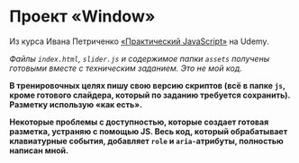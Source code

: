 # Проект «Window»
 
Из курса Ивана Петриченко [«Практический JavaScript»](https://www.udemy.com/course/javascript_practice/) на Udemy.

*Файлы `index.html`, `slider.js` и содержимое папки `assets` получены готовыми вместе с техническим заданием. Это не мой код.*

**В тренировочных целях пишу свою версию скриптов (всё в папке `js`, кроме готового слайдера, который по заданию требуется сохранить). Разметку использую «как есть».**

**Некоторые проблемы с доступностью, которые создает готовая разметка, устраняю с помощью JS. Весь код, который обрабатывает клавиатурные события, добавляет `role` и `aria-`атрибуты, полностью написан мной.**

